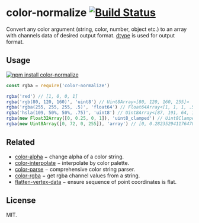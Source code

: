 # color-normalize [![Build Status](https://travis-ci.org/colorjs/color-normalize.png)](https://travis-ci.org/colorjs/color-normalize)

Convert any color argument (string, color, number, object etc.) to an array with channels data of desired output format. [dtype](https://npmjs.org/package/dtype) is used for output format.

## Usage

[![npm install color-normalize](https://nodei.co/npm/color-normalize.png?mini=true)](https://npmjs.org/package/color-normalize/)

```js
const rgba = require('color-normalize')

rgba('red') // [1, 0, 0, 1]
rgba('rgb(80, 120, 160)', 'uint8') // Uint8Array<[80, 120, 160, 255]>
rgba('rgba(255, 255, 255, .5)', 'float64') // Float64Array<[1, 1, 1, .5]>
rgba('hsla(109, 50%, 50%, .75)', 'uint8') // Uint8Array<[87, 191, 64, 191]>
rgba(new Float32Array([0, 0.25, 0, 1]), 'uint8_clamped') // Uint8ClampedArray<[0, 64, 0, 255]>
rgba(new Uint8Array([0, 72, 0, 255]), 'array') // [0, 0.2823529411764706, 0, 1]
```

## Related

* [color-alpha](https://github.com/dfcreative/color-alpha) − change alpha of a color string.
* [color-interpolate](https://github.com/dfcreative/color-interpolate) − interpolate by color palette.
* [color-parse](https://github.com/dfcreative/color-parse) − comprehensive color string parser.
* [color-rgba](https://github.com/dfcreative/color-rgba) − get rgba channel values from a string.
* [flatten-vertex-data](https://npmjs.org/package/flatten-vertex-data) − ensure sequence of point coordinates is flat.

## License

MIT.
